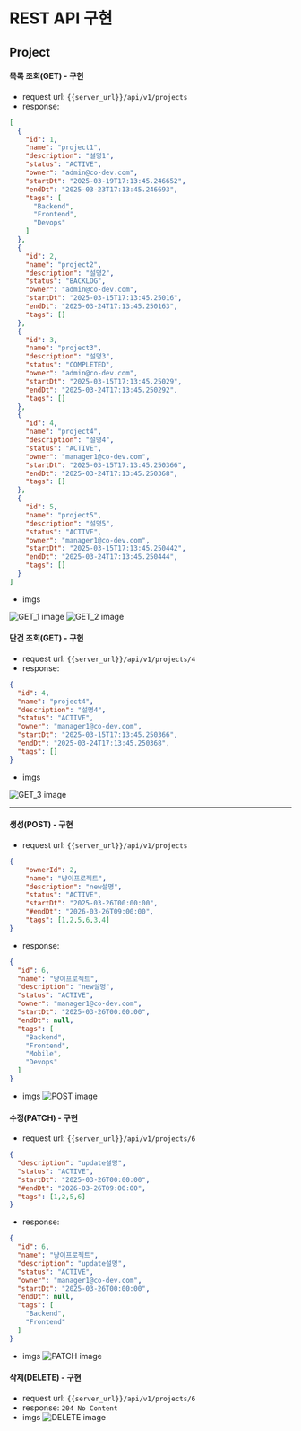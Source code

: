 # REST API 구현

## Project
#### 목록 조회(GET) - 구현
- request url: `{{server_url}}/api/v1/projects`  
- response: 
```json
[
  {
    "id": 1,
    "name": "project1",
    "description": "설명1",
    "status": "ACTIVE",
    "owner": "admin@co-dev.com",
    "startDt": "2025-03-19T17:13:45.246652",
    "endDt": "2025-03-23T17:13:45.246693",
    "tags": [
      "Backend",
      "Frontend",
      "Devops"
    ]
  },
  {
    "id": 2,
    "name": "project2",
    "description": "설명2",
    "status": "BACKLOG",
    "owner": "admin@co-dev.com",
    "startDt": "2025-03-15T17:13:45.25016",
    "endDt": "2025-03-24T17:13:45.250163",
    "tags": []
  },
  {
    "id": 3,
    "name": "project3",
    "description": "설명3",
    "status": "COMPLETED",
    "owner": "admin@co-dev.com",
    "startDt": "2025-03-15T17:13:45.25029",
    "endDt": "2025-03-24T17:13:45.250292",
    "tags": []
  },
  {
    "id": 4,
    "name": "project4",
    "description": "설명4",
    "status": "ACTIVE",
    "owner": "manager1@co-dev.com",
    "startDt": "2025-03-15T17:13:45.250366",
    "endDt": "2025-03-24T17:13:45.250368",
    "tags": []
  },
  {
    "id": 5,
    "name": "project5",
    "description": "설명5",
    "status": "ACTIVE",
    "owner": "manager1@co-dev.com",
    "startDt": "2025-03-15T17:13:45.250442",
    "endDt": "2025-03-24T17:13:45.250444",
    "tags": []
  }
]
```
- imgs
<img src="../img/co-dev_GET1.png" alt="GET_1 image">
<img src="../img/co-dev_GET2.png" alt="GET_2 image">


#### 단건 조회(GET) - 구현
- request url: `{{server_url}}/api/v1/projects/4`
- response:
```json
{
  "id": 4,
  "name": "project4",
  "description": "설명4",
  "status": "ACTIVE",
  "owner": "manager1@co-dev.com",
  "startDt": "2025-03-15T17:13:45.250366",
  "endDt": "2025-03-24T17:13:45.250368",
  "tags": []
}
```
- imgs
<img src="../img/co-dev_GET3.png" alt="GET_3 image">

---

#### 생성(POST) - 구현
- request url: `{{server_url}}/api/v1/projects`
```json
{
    "ownerId": 2,
    "name": "냥이프로젝트",
    "description": "new설명",
    "status": "ACTIVE",
    "startDt": "2025-03-26T00:00:00",
    "#endDt": "2026-03-26T09:00:00",
    "tags": [1,2,5,6,3,4]
}
```
- response:
```json
{
  "id": 6,
  "name": "냥이프로젝트",
  "description": "new설명",
  "status": "ACTIVE",
  "owner": "manager1@co-dev.com",
  "startDt": "2025-03-26T00:00:00",
  "endDt": null,
  "tags": [
    "Backend",
    "Frontend",
    "Mobile",
    "Devops"
  ]
}
```
- imgs
  <img src="../img/co-dev_POST.png" alt="POST image">

#### 수정(PATCH) - 구현
- request url: `{{server_url}}/api/v1/projects/6`
```json
{
  "description": "update설명",
  "status": "ACTIVE",
  "startDt": "2025-03-26T00:00:00",
  "#endDt": "2026-03-26T09:00:00",
  "tags": [1,2,5,6]
}
```
- response:
```json
{
  "id": 6,
  "name": "냥이프로젝트",
  "description": "update설명",
  "status": "ACTIVE",
  "owner": "manager1@co-dev.com",
  "startDt": "2025-03-26T00:00:00",
  "endDt": null,
  "tags": [
    "Backend",
    "Frontend"
  ]
}
```
- imgs
  <img src="../img/co-dev_PATCH.png" alt="PATCH image">

#### 삭제(DELETE) - 구현
- request url: `{{server_url}}/api/v1/projects/6`
- response: `204 No Content`
- imgs
  <img src="../img/co-dev_DELETE.png" alt="DELETE image">